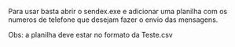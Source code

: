 Para usar basta abrir o sendex.exe e adicionar uma planilha com os numeros de telefone que desejam fazer o envio das mensagens.

Obs: a planilha deve estar no formato da Teste.csv
